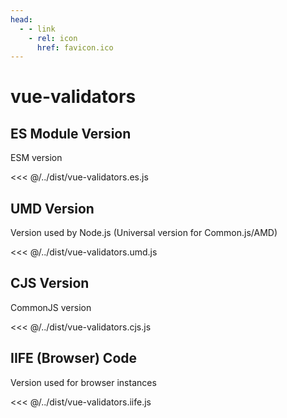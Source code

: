 ```yaml
---
head:
  - - link
    - rel: icon
      href: favicon.ico
---
```





# vue-validators




## ES Module Version

ESM version

<<< @/../dist/vue-validators.es.js




## UMD Version

Version used by Node.js (Universal version for Common.js/AMD)

<<< @/../dist/vue-validators.umd.js




## CJS Version

CommonJS version

<<< @/../dist/vue-validators.cjs.js




## IIFE (Browser) Code

Version used for browser instances

<<< @/../dist/vue-validators.iife.js

